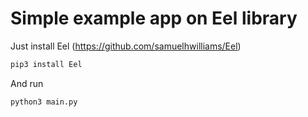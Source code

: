 # Simple example app on Eel library

Just install Eel (https://github.com/samuelhwilliams/Eel)

```bash
pip3 install Eel
```

And run

```bash
python3 main.py
```